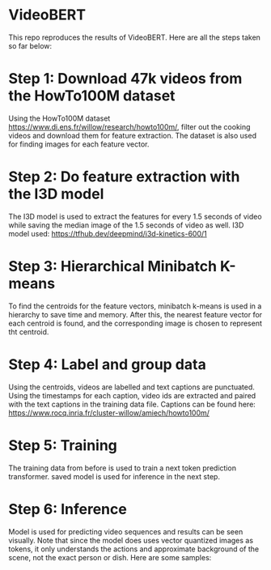 # VideoBERT
This repo reproduces the results of VideoBERT. Here are all the steps taken so far below:

# Step 1: Download 47k videos from the HowTo100M dataset
Using the HowTo100M dataset https://www.di.ens.fr/willow/research/howto100m/, filter out the cooking videos and download them for feature extraction. The dataset is also used for finding images for each feature vector.

# Step 2: Do feature extraction with the I3D model
The I3D model is used to extract the features for every 1.5 seconds of video while saving the median image of the 1.5 seconds of video as well. I3D model used: https://tfhub.dev/deepmind/i3d-kinetics-600/1

# Step 3: Hierarchical Minibatch K-means
To find the centroids for the feature vectors, minibatch k-means is used in a hierarchy to save time and memory. After this, the nearest feature vector for each centroid is found, and the corresponding image is chosen to represent tht centroid.

# Step 4: Label and group data
Using the centroids, videos are labelled and text captions are punctuated. Using the timestamps for each caption, video ids are extracted and paired with the text captions in the training data file. Captions can be found here: https://www.rocq.inria.fr/cluster-willow/amiech/howto100m/

# Step 5: Training
The training data from before is used to train a next token prediction transformer. saved model is used for inference in the next step.

# Step 6: Inference
Model is used for predicting video sequences and results can be seen visually. Note that since the model does uses vector quantized images as tokens, it only understands the actions and approximate background of the scene, not the exact person or dish. Here are some samples:
